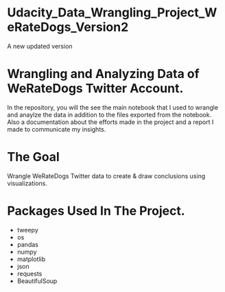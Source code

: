# Udacity_Data_Wrangling_Project_WeRateDogs_Version2
A new updated version

# Wrangling and Analyzing Data of WeRateDogs Twitter Account.
In the repository, you will the see the main notebook that I used to wrangle and anaylze the data in addition to the files exported from the notebook.
Also a documentation about the efforts made in the project and a report I made to communicate my insights.

# The Goal 
Wrangle WeRateDogs Twitter data to create & draw conclusions using visualizations.


# Packages Used In The Project.
- tweepy
- os
- pandas
- numpy
- matplotlib
- json
- requests
- BeautifulSoup
